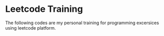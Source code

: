 # Leetcode Training

The following codes are my personal training for programming excersices using leetcode platform.
